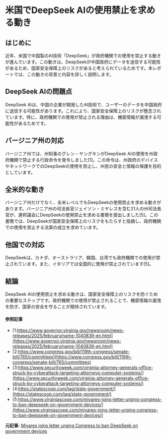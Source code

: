 # 米国でDeepSeek AIの使用禁止を求める動き

## はじめに

近年、米国で中国製のAI技術「DeepSeek」が政府機関での使用を禁止する動きが進んでいます。この動きは、DeepSeekが中国政府にデータを送信する可能性があるため、国家安全保障上のリスクがあると考えられているためです。本レポートでは、この動きの背景と内容を詳しく説明します。

## DeepSeek AIの問題点

DeepSeek AIは、中国の企業が開発したAI技術で、ユーザーのデータを中国政府に送信する可能性があります。これにより、国家安全保障上のリスクが懸念されています。特に、政府機関での使用が禁止される理由は、機密情報が漏洩する可能性があるためです。

## バージニア州の対応

バージニア州では、州知事のグレン・ヤングキンがDeepSeek AIの使用を州政府機関で禁止する行政命令を発令しました[1]。この命令は、州政府のデバイスやネットワークでのDeepSeekの使用を禁止し、州民の安全と情報の保護を目的としています。

## 全米的な動き

バージニア州だけでなく、全米レベルでもDeepSeekの使用禁止を求める動きがあります。バージニア州の司法長官ジェイソン・ミヤレスを含む21人の州司法長官が、連邦議会にDeepSeekの使用禁止を求める書簡を提出しました[5]。この書簡では、DeepSeekが国家安全保障上のリスクをもたらすと指摘し、政府機関での使用を禁止する法案の成立を求めています。

## 他国での対応

DeepSeekは、カナダ、オーストラリア、韓国、台湾でも政府機関での使用が禁止されています。また、イタリアでは全国的に使用が禁止されています[5]。

## 結論

DeepSeek AIの使用禁止を求める動きは、国家安全保障上のリスクを防ぐための重要なステップです。政府機関での使用が禁止されることで、機密情報の漏洩を防ぎ、国家の安全を守ることが期待されています。

#### 参照記事
- [1:https://www.governor.virginia.gov/newsroom/news-releases/2025/february/name-1040839-en.html](https://www.governor.virginia.gov/newsroom/news-releases/2025/february/name-1040839-en.html)
- [2:https://www.congress.gov/bill/119th-congress/senate-bill/765/committees](https://www.congress.gov/bill/119th-congress/senate-bill/765/committees)
- [3:https://www.securityweek.com/virginia-attorney-generals-office-struck-by-cyberattack-targeting-attorneys-computer-systems/](https://www.securityweek.com/virginia-attorney-generals-office-struck-by-cyberattack-targeting-attorneys-computer-systems/)
- [4:https://statescoop.com/tag/state-government/](https://statescoop.com/tag/state-government/)
- [5:https://www.virginiascope.com/miyares-joins-letter-urging-congress-to-ban-deepseek-on-government-devices/](https://www.virginiascope.com/miyares-joins-letter-urging-congress-to-ban-deepseek-on-government-devices/)


**元記事:** [Miyares joins letter urging Congress to ban DeepSeek on government devices](https://www.virginiascope.com/miyares-joins-letter-urging-congress-to-ban-deepseek-on-government-devices/)